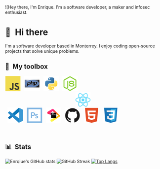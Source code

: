 ![Hey there, I'm Enrique. I'm a software developer, a maker and infosec enthusiast.


# 👋 &nbsp;Hi there

I'm a software developer based in Monterrey. I enjoy coding open-source projects that solve unique problems. 


## 🧰 &nbsp;My toolbox

<img  src="https://raw.githubusercontent.com/devicons/devicon/1119b9f84c0290e0f0b38982099a2bd027a48bf1/icons/javascript/javascript-original.svg" alt="JavaScript" width="50" height="50"/> &nbsp;
<img  src="https://raw.githubusercontent.com/devicons/devicon/master/icons/php/php-original.svg" alt="Php" width="50" height="50"/> &nbsp;
<img  src="https://raw.githubusercontent.com/devicons/devicon/master/icons/python/python-original.svg" alt="Python" width="50" height="50"/> &nbsp;
<img  src="https://raw.githubusercontent.com/devicons/devicon/1119b9f84c0290e0f0b38982099a2bd027a48bf1/icons/nodejs/nodejs-plain.svg" alt="NodeJS" width="50" height="50"/> &nbsp;
<img  src="https://raw.githubusercontent.com/devicons/devicon/1119b9f84c0290e0f0b38982099a2bd027a48bf1/icons/react/react-original.svg" alt="ReactJS" width="50" height="50" style="margin:0 auto; display:block;"/> &nbsp;
<img  src="https://raw.githubusercontent.com/devicons/devicon/1119b9f84c0290e0f0b38982099a2bd027a48bf1/icons/vscode/vscode-original.svg" alt="VSCode" width="50" height="50"/> &nbsp;
<img  src="https://raw.githubusercontent.com/devicons/devicon/1119b9f84c0290e0f0b38982099a2bd027a48bf1/icons/photoshop/photoshop-line.svg" alt="Photoshop" width="50" height="50"/> &nbsp;
<img  src="https://raw.githubusercontent.com/devicons/devicon/master/icons/jetbrains/jetbrains-original.svg" alt="JetBrains" width="50" height="50"/> &nbsp;
<img  src="https://raw.githubusercontent.com/devicons/devicon/master/icons/github/github-original.svg" alt="GitHub" width="50" height="50"/> &nbsp;
<img  src="https://raw.githubusercontent.com/devicons/devicon/1119b9f84c0290e0f0b38982099a2bd027a48bf1/icons/html5/html5-plain.svg" alt="HTML5" width="50" height="50"/> &nbsp;
<img  src="https://raw.githubusercontent.com/devicons/devicon/1119b9f84c0290e0f0b38982099a2bd027a48bf1/icons/css3/css3-original.svg" alt="CSS3" width="50" height="50"/>

&nbsp;


## 📊 &nbsp;Stats
![Enrqiue's GitHub stats](https://github-readme-stats.vercel.app/api?username=Enrique-Hermida&show_icons=true&theme=radical)
![GitHub Streak](https://github-readme-streak-stats.herokuapp.com/?user=Enrique-Hermida&theme=dark&count_private=true&bg_color=0d1116&title_color=ce09ec&text_color=a4aacb&icon_color=007ec6)
[![Top Langs](https://github-readme-stats.vercel.app/api/top-langs/?username=Enrique-Hermida)](https://github.com/anuraghazra/github-readme-stats)
